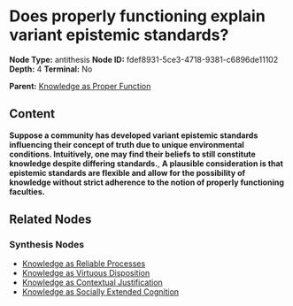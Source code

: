 # Does properly functioning explain variant epistemic standards?

**Node Type:** antithesis
**Node ID:** fdef8931-5ce3-4718-9381-c6896de11102
**Depth:** 4
**Terminal:** No

**Parent:** [Knowledge as Proper Function](knowledge-as-proper-function-synthesis-ceacfa49-2260-472b-b1df-836b3fb5cb8a.md)

## Content

**Suppose a community has developed variant epistemic standards influencing their concept of truth due to unique environmental conditions. Intuitively, one may find their beliefs to still constitute knowledge despite differing standards.**, **A plausible consideration is that epistemic standards are flexible and allow for the possibility of knowledge without strict adherence to the notion of properly functioning faculties.**

## Related Nodes

### Synthesis Nodes

- [Knowledge as Reliable Processes](knowledge-as-reliable-processes-synthesis-a81dedd2-7009-4558-aa10-7ab34058b220.md)
- [Knowledge as Virtuous Disposition](knowledge-as-virtuous-disposition-synthesis-5d8a87b8-470e-4988-930d-123b30c35fb2.md)
- [Knowledge as Contextual Justification](knowledge-as-contextual-justification-synthesis-2b91e0cd-75e2-416f-8ab4-0a46d2b2444b.md)
- [Knowledge as Socially Extended Cognition](knowledge-as-socially-extended-cognition-synthesis-dae9b665-28d1-4a7c-8b63-85bdd8260b76.md)

